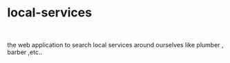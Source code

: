 # local-services

<br>
<p> the web application to search local services around ourselves like plumber , barber ,etc..</p>
